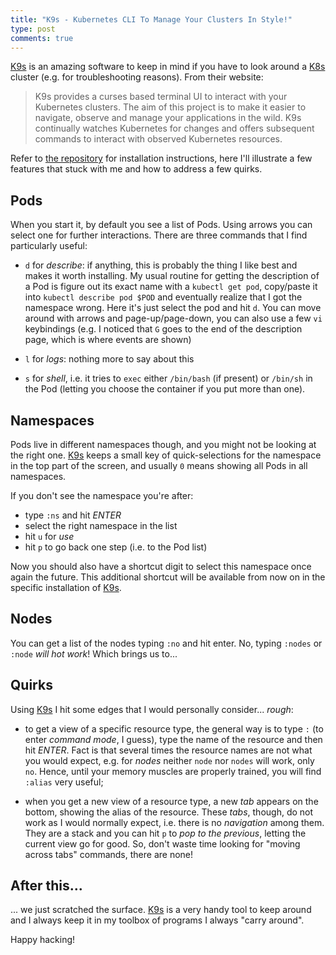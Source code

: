 ```yaml
---
title: "K9s - Kubernetes CLI To Manage Your Clusters In Style!"
type: post
comments: true
---
```


[K9s][] is an amazing software to keep in mind if you have to look
around a [K8s][] cluster (e.g. for troubleshooting reasons). From their
website:

> K9s provides a curses based terminal UI to interact with your Kubernetes
clusters. The aim of this project is to make it easier to navigate, observe and
manage your applications in the wild. K9s continually watches Kubernetes for
changes and offers subsequent commands to interact with observed Kubernetes
resources.

Refer to [the repository][K9s] for installation instructions, here I'll
illustrate a few features that stuck with me and how to address a few
quirks.


## Pods

When you start it, by default you see a list of Pods. Using arrows you
can select one for further interactions. There are three commands that I
find particularly useful:

- `d` for *describe*: if anything, this is probably the thing I like
best and makes it worth installing. My usual routine for getting the
description of a Pod is figure out its exact name with a `kubectl get
pod`, copy/paste it into `kubectl describe pod $POD` and eventually
realize that I got the namespace wrong. Here it's just select the pod
and hit `d`. You can move around with arrows and page-up/page-down, you
can also use a few `vi` keybindings (e.g. I noticed that `G` goes to the
end of the description page, which is where events are shown)

- `l` for *logs*: nothing more to say about this

- `s` for *shell*, i.e. it tries to `exec` either `/bin/bash` (if
present) or `/bin/sh` in the Pod (letting you choose the container if
you put more than one).


## Namespaces

Pods live in different namespaces though, and you might not be looking
at the right one. [K9s][] keeps a small key of quick-selections for the
namespace in the top part of the screen, and usually `0` means showing
all Pods in all namespaces.

If you don't see the namespace you're after:

- type `:ns` and hit *ENTER*
- select the right namespace in the list
- hit `u` for *use*
- hit `p` to go back one step (i.e. to the Pod list)

Now you should also have a shortcut digit to select this namespace once
again the future. This additional shortcut will be available from now on
in the specific installation of [K9s][].


## Nodes

You can get a list of the nodes typing `:no` and hit enter. No, typing
`:nodes` or `:node` *will hot work*! Which brings us to...


## Quirks

Using [K9s][] I hit some edges that I would personally consider...
*rough*:

- to get a view of a specific resource type, the general way is to type
`:` (to enter *command mode*, I guess), type the name of the resource
and then hit *ENTER*. Fact is that several times the resource names are
not what you would expect, e.g. for *nodes* neither `node` nor `nodes`
will work, only `no`. Hence, until your memory muscles are properly
trained, you will find `:alias` very useful;

- when you get a new view of a resource type, a new *tab* appears on the
bottom, showing the alias of the resource. These *tabs*, though, do not
work as I would normally expect, i.e. there is no *navigation* among
them. They are a stack and you can hit `p` to *pop to the previous*,
letting the current view go for good. So, don't waste time looking for
"moving across tabs" commands, there are none!


## After this...

... we just scratched the surface. [K9s][] is a very handy tool to keep
around and I always keep it in my toolbox of programs I always "carry
around".

Happy hacking!

[K9s]: https://github.com/derailed/k9s
[K8s]: https://kubernetes.io/
